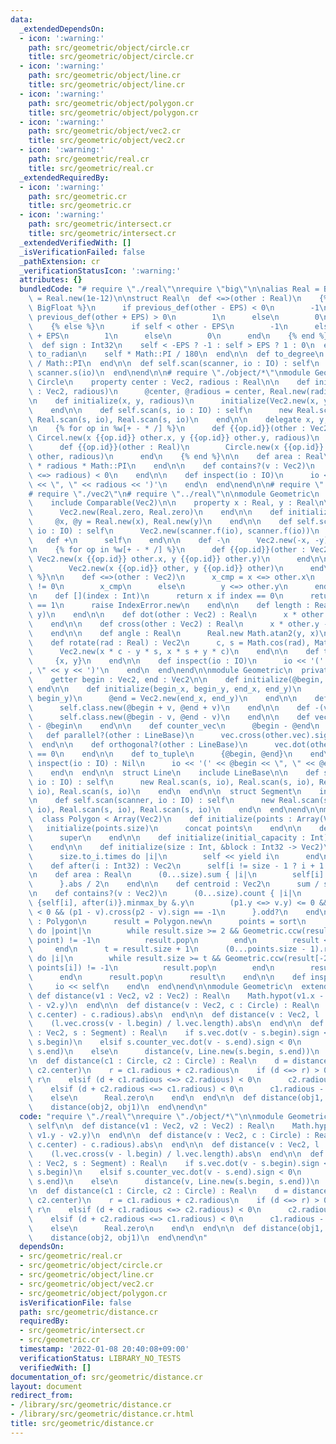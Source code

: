 ```yaml
---
data:
  _extendedDependsOn:
  - icon: ':warning:'
    path: src/geometric/object/circle.cr
    title: src/geometric/object/circle.cr
  - icon: ':warning:'
    path: src/geometric/object/line.cr
    title: src/geometric/object/line.cr
  - icon: ':warning:'
    path: src/geometric/object/polygon.cr
    title: src/geometric/object/polygon.cr
  - icon: ':warning:'
    path: src/geometric/object/vec2.cr
    title: src/geometric/object/vec2.cr
  - icon: ':warning:'
    path: src/geometric/real.cr
    title: src/geometric/real.cr
  _extendedRequiredBy:
  - icon: ':warning:'
    path: src/geometric.cr
    title: src/geometric.cr
  - icon: ':warning:'
    path: src/geometric/intersect.cr
    title: src/geometric/intersect.cr
  _extendedVerifiedWith: []
  _isVerificationFailed: false
  _pathExtension: cr
  _verificationStatusIcon: ':warning:'
  attributes: {}
  bundledCode: "# require \"./real\"\nrequire \"big\"\n\nalias Real = BigFloat\nEPS\
    \ = Real.new(1e-12)\n\nstruct Real\n  def <=>(other : Real)\n    {% if Real ==\
    \ BigFloat %}\n      if previous_def(other - EPS) < 0\n        -1\n      elsif\
    \ previous_def(other + EPS) > 0\n        1\n      else\n        0\n      end\n\
    \    {% else %}\n      if self < other - EPS\n        -1\n      elsif self > other\
    \ + EPS\n        1\n      else\n        0\n      end\n    {% end %}\n  end\n\n\
    \  def sign : Int32\n    self < -EPS ? -1 : self > EPS ? 1 : 0\n  end\n\n  def\
    \ to_radian\n    self * Math::PI / 180\n  end\n\n  def to_degree\n    self * 180\
    \ / Math::PI\n  end\n\n  def self.scan(scanner, io : IO) : self\n    Real.new\
    \ scanner.s(io)\n  end\nend\n\n# require \"./object/*\"\nmodule Geometric\n  struct\
    \ Circle\n    property center : Vec2, radious : Real\n\n    def initialize(center\
    \ : Vec2, radious)\n      @center, @radious = center, Real.new(radious)\n    end\n\
    \n    def initialize(x, y, radious)\n      initialize(Vec2.new(x, y), radious)\n\
    \    end\n\n    def self.scan(s, io : IO) : self\n      new Real.scan(s, io),\
    \ Real.scan(s, io), Real.scan(s, io)\n    end\n\n    delegate x, y, to: center\n\
    \n    {% for op in %w[+ - * /] %}\n      def {{op.id}}(other : Vec2)\n       \
    \ Circel.new(x {{op.id}} other.x, y {{op.id}} other.y, radious)\n      end\n\n\
    \      def {{op.id}}(other : Real)\n        Circle.new(x {{op.id}} other, y {{op.id}}\
    \ other, radious)\n      end\n    {% end %}\n\n    def area : Real\n      radious\
    \ * radious * Math::PI\n    end\n\n    def contains?(v : Vec2)\n      ((v - center).length\
    \ <=> radious) < 0\n    end\n\n    def inspect(io : IO)\n      io << '(' << center\
    \ << \", \" << radious << ')'\n    end\n  end\nend\n\n# require \"../real\"\n\n\
    # require \"./vec2\"\n# require \"../real\"\n\nmodule Geometric\n  struct Vec2\n\
    \    include Comparable(Vec2)\n\n    property x : Real, y : Real\n\n    def self.zero\n\
    \      Vec2.new(Real.zero, Real.zero)\n    end\n\n    def initialize(x, y)\n \
    \     @x, @y = Real.new(x), Real.new(y)\n    end\n\n    def self.scan(scanner,\
    \ io : IO) : self\n      Vec2.new(scanner.f(io), scanner.f(io))\n    end\n\n \
    \   def +\n      self\n    end\n\n    def -\n      Vec2.new(-x, -y)\n    end\n\
    \n    {% for op in %w[+ - * /] %}\n      def {{op.id}}(other : Vec2)\n       \
    \ Vec2.new(x {{op.id}} other.x, y {{op.id}} other.y)\n      end\n\n      def {{op.id}}(other)\n\
    \        Vec2.new(x {{op.id}} other, y {{op.id}} other)\n      end\n    {% end\
    \ %}\n\n    def <=>(other : Vec2)\n      x_cmp = x <=> other.x\n      if x_cmp\
    \ != 0\n        x_cmp\n      else\n        y <=> other.y\n      end\n    end\n\
    \n    def [](index : Int)\n      return x if index == 0\n      return y if index\
    \ == 1\n      raise IndexError.new\n    end\n\n    def length : Real\n      Math.hypot(x,\
    \ y)\n    end\n\n    def dot(other : Vec2) : Real\n      x * other.x + y * other.y\n\
    \    end\n\n    def cross(other : Vec2) : Real\n      x * other.y - y * other.x\n\
    \    end\n\n    def angle : Real\n      Real.new Math.atan2(y, x)\n    end\n\n\
    \    def rotate(rad : Real) : Vec2\n      c, s = Math.cos(rad), Math.sin(rad)\n\
    \      Vec2.new(x * c - y * s, x * s + y * c)\n    end\n\n    def to_tuple\n \
    \     {x, y}\n    end\n\n    def inspect(io : IO)\n      io << '(' << x << \"\
    , \" << y << ')'\n    end\n  end\nend\n\nmodule Geometric\n  private module LineBase\n\
    \    getter begin : Vec2, end : Vec2\n\n    def initialize(@begin, @end)\n   \
    \ end\n\n    def initialize(begin_x, begin_y, end_x, end_y)\n      @begin = Vec2.new(begin_x,\
    \ begin_y)\n      @end = Vec2.new(end_x, end_y)\n    end\n\n    def +(v : Vec2)\n\
    \      self.class.new(@begin + v, @end + v)\n    end\n\n    def -(v : Vec2)\n\
    \      self.class.new(@begin - v, @end - v)\n    end\n\n    def vec\n      @end\
    \ - @begin\n    end\n\n    def counter_vec\n      @begin - @end\n    end\n\n \
    \   def parallel?(other : LineBase)\n      vec.cross(other.vec).sign == 0\n  \
    \  end\n\n    def orthogonal?(other : LineBase)\n      vec.dot(other.vec).sign\
    \ == 0\n    end\n\n    def to_tuple\n      {@begin, @end}\n    end\n\n    def\
    \ inspect(io : IO) : Nil\n      io << '(' << @begin << \", \" << @end << ')'\n\
    \    end\n  end\n\n  struct Line\n    include LineBase\n\n    def self.scan(s,\
    \ io : IO) : self\n      new Real.scan(s, io), Real.scan(s, io), Real.scan(s,\
    \ io), Real.scan(s, io)\n    end\n  end\n\n  struct Segment\n    include LineBase\n\
    \n    def self.scan(scanner, io : IO) : self\n      new Real.scan(s, io), Real.scan(s,\
    \ io), Real.scan(s, io), Real.scan(s, io)\n    end\n  end\nend\n\nmodule Geometric\n\
    \  class Polygon < Array(Vec2)\n    def initialize(points : Array(Vec2))\n   \
    \   initialize(points.size)\n      concat points\n    end\n\n    def initialize\n\
    \      super\n    end\n\n    def initialize(initial_capacity : Int)\n      super\n\
    \    end\n\n    def initialize(size : Int, &block : Int32 -> Vec2)\n      initialize(size)\n\
    \      size.to_i.times do |i|\n        self << yield i\n      end\n    end\n\n\
    \    def after(i : Int32) : Vec2\n      self[i != size - 1 ? i + 1 : 0]\n    end\n\
    \n    def area : Real\n      (0...size).sum { |i|\n        self[i].cross after(i)\n\
    \      }.abs / 2\n    end\n\n    def centroid : Vec2\n      sum / size\n    end\n\
    \n    def contains?(v : Vec2)\n      (0...size).count { |i|\n        p1, p2 =\
    \ {self[i], after(i)}.minmax_by &.y\n        (p1.y <=> v.y) <= 0 && (v.y <=> p2.y)\
    \ < 0 && (p1 - v).cross(p2 - v).sign == -1\n      }.odd?\n    end\n\n    def convex_hull\
    \ : Polygon\n      result = Polygon.new\n      points = sort\n      points.each\
    \ do |point|\n        while result.size >= 2 && Geometric.ccw(result[-2], result[-1],\
    \ point) != -1\n          result.pop\n        end\n        result << point\n \
    \     end\n      t = result.size + 1\n      (0...points.size - 1).reverse_each\
    \ do |i|\n        while result.size >= t && Geometric.ccw(result[-2], result[-1],\
    \ points[i]) != -1\n          result.pop\n        end\n        result << points[i]\n\
    \      end\n      result.pop\n      result\n    end\n\n    def inspect(io)\n \
    \     io << self\n    end\n  end\nend\n\nmodule Geometric\n  extend self\n\n \
    \ def distance(v1 : Vec2, v2 : Vec2) : Real\n    Math.hypot(v1.x - v2.x, v1.y\
    \ - v2.y)\n  end\n\n  def distance(v : Vec2, c : Circle) : Real\n    (distance(v,\
    \ c.center) - c.radious).abs\n  end\n\n  def distance(v : Vec2, l : Line) : Real\n\
    \    (l.vec.cross(v - l.begin) / l.vec.length).abs\n  end\n\n  def distance(v\
    \ : Vec2, s : Segment) : Real\n    if s.vec.dot(v - s.begin).sign < 0\n      distance(v,\
    \ s.begin)\n    elsif s.counter_vec.dot(v - s.end).sign < 0\n      distance(v,\
    \ s.end)\n    else\n      distance(v, Line.new(s.begin, s.end))\n    end\n  end\n\
    \n  def distance(c1 : Circle, c2 : Circle) : Real\n    d = distance(c1.center,\
    \ c2.center)\n    r = c1.radious + c2.radious\n    if (d <=> r) > 0\n      d -\
    \ r\n    elsif (d + c1.radious <=> c2.radious) < 0\n      c2.radious - (d + c1.radious)\n\
    \    elsif (d + c2.radious <=> c1.radious) < 0\n      c1.radious - (d + c2.radious)\n\
    \    else\n      Real.zero\n    end\n  end\n\n  def distance(obj1, obj2) : Real\n\
    \    distance(obj2, obj1)\n  end\nend\n"
  code: "require \"./real\"\nrequire \"./object/*\"\n\nmodule Geometric\n  extend\
    \ self\n\n  def distance(v1 : Vec2, v2 : Vec2) : Real\n    Math.hypot(v1.x - v2.x,\
    \ v1.y - v2.y)\n  end\n\n  def distance(v : Vec2, c : Circle) : Real\n    (distance(v,\
    \ c.center) - c.radious).abs\n  end\n\n  def distance(v : Vec2, l : Line) : Real\n\
    \    (l.vec.cross(v - l.begin) / l.vec.length).abs\n  end\n\n  def distance(v\
    \ : Vec2, s : Segment) : Real\n    if s.vec.dot(v - s.begin).sign < 0\n      distance(v,\
    \ s.begin)\n    elsif s.counter_vec.dot(v - s.end).sign < 0\n      distance(v,\
    \ s.end)\n    else\n      distance(v, Line.new(s.begin, s.end))\n    end\n  end\n\
    \n  def distance(c1 : Circle, c2 : Circle) : Real\n    d = distance(c1.center,\
    \ c2.center)\n    r = c1.radious + c2.radious\n    if (d <=> r) > 0\n      d -\
    \ r\n    elsif (d + c1.radious <=> c2.radious) < 0\n      c2.radious - (d + c1.radious)\n\
    \    elsif (d + c2.radious <=> c1.radious) < 0\n      c1.radious - (d + c2.radious)\n\
    \    else\n      Real.zero\n    end\n  end\n\n  def distance(obj1, obj2) : Real\n\
    \    distance(obj2, obj1)\n  end\nend\n"
  dependsOn:
  - src/geometric/real.cr
  - src/geometric/object/circle.cr
  - src/geometric/object/line.cr
  - src/geometric/object/vec2.cr
  - src/geometric/object/polygon.cr
  isVerificationFile: false
  path: src/geometric/distance.cr
  requiredBy:
  - src/geometric/intersect.cr
  - src/geometric.cr
  timestamp: '2022-01-08 20:40:08+09:00'
  verificationStatus: LIBRARY_NO_TESTS
  verifiedWith: []
documentation_of: src/geometric/distance.cr
layout: document
redirect_from:
- /library/src/geometric/distance.cr
- /library/src/geometric/distance.cr.html
title: src/geometric/distance.cr
---
```

